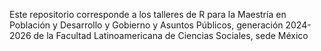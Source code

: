 Este repositorio corresponde a los talleres de R para la Maestría en Población y Desarrollo y Gobierno y Asuntos Públicos, generación 2024-2026 de la Facultad Latinoamericana de Ciencias Sociales, sede México
